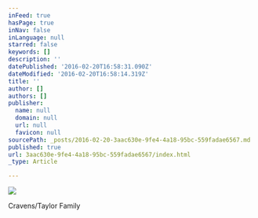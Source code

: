 ```yaml
---
inFeed: true
hasPage: true
inNav: false
inLanguage: null
starred: false
keywords: []
description: ''
datePublished: '2016-02-20T16:58:31.090Z'
dateModified: '2016-02-20T16:58:14.319Z'
title: ''
author: []
authors: []
publisher:
  name: null
  domain: null
  url: null
  favicon: null
sourcePath: _posts/2016-02-20-3aac630e-9fe4-4a18-95bc-559fadae6567.md
published: true
url: 3aac630e-9fe4-4a18-95bc-559fadae6567/index.html
_type: Article

---
```

![](https://the-grid-user-content.s3-us-west-2.amazonaws.com/a636c307-afcd-46e9-965f-1894af63a894.jpg)

Cravens/Taylor Family